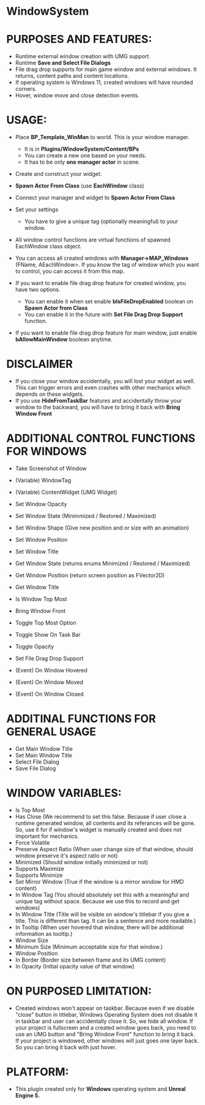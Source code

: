 # WindowSystem

# PURPOSES AND FEATURES:
- Runtime external window creation with UMG support.
- Runtime **Save and Select File Dialogs**
- File drag drop supports for main game window and external windows. It returns, content paths and content locations.
- If operating system is Windows 11, created windows will have rounded corners.
- Hover, window move and close detection events.

# USAGE:
- Place **BP_Template_WinMan** to world. This is your window manager.
	- It is in **Plugins/WindowSystem/Content/BPs**
	- You can create a new one based on your needs.
	- It has to be only **one manager actor** in scene.

- Create and construct your widget.

- **Spawn Actor From Class** (use **EachWindow** class)

- Connect your manager and widget to **Spawn Actor From Class**

- Set your settings
	- You have to give a unique tag (optionally meaningful) to your window.

- All window control functions are virtual functions of spawned EachWindow class object.

- You can access all created windows with **Manager->MAP_Windows** (FName, AEachWindow>. If you know the tag of window which you want to control, you can access it from this map.

- If you want to enable file drag drop feature for created window, you have two options.
	- You can enable it when set enable **bIsFileDropEnabled** boolean on **Spawn Actor from Class**
	- You can enable it in the future with **Set File Drag Drop Support** function.
	
- If you want to enable file drag drop feature for main window, just enable **bAllowMainWindow** boolean anytime.

# DISCLAIMER
- If you close your window accidentally, you will lost your widget as well. This can trigger errors and even crashes with other mechanics which depends on these widgets.
- If you use **HideFromTaskBar** features and accidentally throw your window to the backward, you will have to bring it back with **Bring Window Front**

# ADDITIONAL CONTROL FUNCTIONS FOR WINDOWS
- Take Screenshot of Window

- (Variable) WindowTag
- (Variable) ContentWidget (UMG Widget)

- Set Window Opacity
- Set Window State (Minimmized / Restored / Maximized)
- Set Window Shape (Give new position and or size with an animation)
- Set Window Position
- Set Window Title

- Get Window State (returns enums Minimized / Restored / Maximized)
- Get Window Position (return screen position as FVector2D)
- Get Window Title

- Is Window Top Most
- Bring Window Front

- Toggle Top Most Option
- Toggle Show On Task Bar
- Toggle Opacity

- Set File Drag Drop Support

- (Event) On Window Hovered
- (Event) On Window Moved
- (Event) On Window Closed

# ADDITINAL FUNCTIONS FOR GENERAL USAGE
- Get Main Window Title	
- Set Main Window Title
- Select File Dialog
- Save File Dialog

# WINDOW VARIABLES:
- Is Top Most
- Has Close (We recommend to set this false. Because if user close a runtime generated window, all contents and its referances will be gone. So, use it for if window's widget is manually created and does not important for mechanics.
- Force Volatile
- Preserve Aspect Ratio (When user change size of that window, should window preserve it's aspect ratio or not)
- Minimized (Should window initially minimized or not)
- Supports Maximize
- Supports Minimize
- Set Mirror Window (True if the window is a mirror window for HMD content)
- In Window Tag (You should absolutely set this with a meaningful and unique tag without space. Because we use this to record and get windows)
- In Window Title (Title will be visible on window's titlebar if you give a title. This is different than tag. It can be a sentence and more readable.)
- In Tooltip (When user hovered that window, there will be additional information as tooltip.)
- Window Size
- Minimum Size (Minimum acceptable size for that window.)
- Window Position
- In Border (Border size between frame and its UMG content)
- In Opacity (Initial opacity value of that window)

# ON PURPOSED LIMITATION:
- Created windows won't appear on taskbar. Because even if we disable "close" button in titlebar, Windows Operating System does not disable it in taskbar and user can accidentally close it. So, we hide all window. If your project is fullscreen and a created window goes back, you need to use an UMG button and "Bring Window Front" function to bring it back. If your project is windowed, other windows will just goes one layer back. So you can bring it back with just hover.

# PLATFORM:
- This plugin created only for **Windows** operating system and **Unreal Engine 5.**